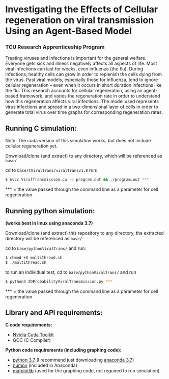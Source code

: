 # Investigating the Effects of Cellular regeneration on viral transmission Using an Agent-Based Model
### TCU Research Apprenticeship Program

Treating viruses and infections is important for the general welfare. Everyone gets sick and illness negatively affects all aspects of life. Most viral infections can last for weeks, even influenza (the flu). During infections, healthy cells can grow in order to replenish the cells dying from the virus. Past viral models, especially those for influenza, tend to ignore cellular regeneration – even when it occurs in short duration infections like the flu. This research accounts for cellular regeneration, using an agent-based framework, and varies the regeneration rate in order to understand how this regeneration affects viral infections. The model used represents virus infections and spread in a two-dimensional layer of cells in order to generate total virus over time graphs for corresponding regeneration rates.

## Running C simulation:
Note: The cuda version of this simulation works, but does not include cellular regeneration yet.

Download/clone (and extract) to any directory, which will be referenced as `base/`

cd to ```base/CViralTrans/viralTransv1.8```
run:
```bash
$ nvcc ViralTransmission.cu -o program.out && ./program.out ***
```
*** = the value passed through the command line as a parameter for cell regeneration

## Running python simulation:
**(works best in linux using anaconda 3.7)**

Download/clone (and extract) this repository to any directory, the extracted directory will be referenced as `base/`

cd to ```base/pythonViralTrans/``` and run:
```bash
$ chmod +X multithread.sh
$ ./multithread.sh
```
to run an individual test, cd to ```base/pythonViralTrans/``` and run
```bash
$ python3 2DProbabilityViralTransmission.py ***
```
*** = the value passed through the command line as a parameter for cell regeneration

## Library and API requirements:

**C code requirements:**

* [Nvidia Cuda Toolkit](https://developer.nvidia.com/cuda-downloads)
* GCC (C Compiler)

**Python code requirements (including graphing code):**

* [python 3.7](https://www.python.org/downloads/) (I recommend just downloading [anaconda 3.7](https://www.anaconda.com/distribution/))
* [numpy](https://numpy.org/) (included in Anaconda)
* [matplotlib](https://matplotlib.org/) (used for the graphing code, not required to run simulation)
